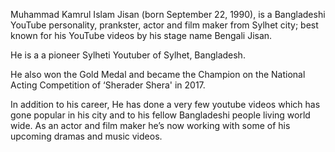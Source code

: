 Muhammad Kamrul Islam Jisan (born September 22, 1990),  is a Bangladeshi YouTube personality,  prankster, actor and film maker from Sylhet city; best known for his YouTube videos  by his stage name Bengali Jisan.

He is a a pioneer Sylheti Youtuber of Sylhet, Bangladesh. 

He also won the Gold Medal and became the Champion on the National Acting Competition of ‘Sherader Shera' in 2017.

In addition to his career, He has done a very few youtube videos which has gone popular in his city and to his fellow Bangladeshi people living world wide. 
As an actor and film maker he’s now working with some of his upcoming dramas and music videos.
